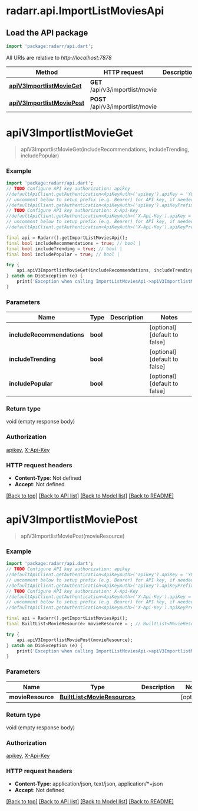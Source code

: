 # radarr.api.ImportListMoviesApi

## Load the API package
```dart
import 'package:radarr/api.dart';
```

All URIs are relative to *http://localhost:7878*

Method | HTTP request | Description
------------- | ------------- | -------------
[**apiV3ImportlistMovieGet**](ImportListMoviesApi.md#apiv3importlistmovieget) | **GET** /api/v3/importlist/movie | 
[**apiV3ImportlistMoviePost**](ImportListMoviesApi.md#apiv3importlistmoviepost) | **POST** /api/v3/importlist/movie | 


# **apiV3ImportlistMovieGet**
> apiV3ImportlistMovieGet(includeRecommendations, includeTrending, includePopular)



### Example
```dart
import 'package:radarr/api.dart';
// TODO Configure API key authorization: apikey
//defaultApiClient.getAuthentication<ApiKeyAuth>('apikey').apiKey = 'YOUR_API_KEY';
// uncomment below to setup prefix (e.g. Bearer) for API key, if needed
//defaultApiClient.getAuthentication<ApiKeyAuth>('apikey').apiKeyPrefix = 'Bearer';
// TODO Configure API key authorization: X-Api-Key
//defaultApiClient.getAuthentication<ApiKeyAuth>('X-Api-Key').apiKey = 'YOUR_API_KEY';
// uncomment below to setup prefix (e.g. Bearer) for API key, if needed
//defaultApiClient.getAuthentication<ApiKeyAuth>('X-Api-Key').apiKeyPrefix = 'Bearer';

final api = Radarr().getImportListMoviesApi();
final bool includeRecommendations = true; // bool | 
final bool includeTrending = true; // bool | 
final bool includePopular = true; // bool | 

try {
    api.apiV3ImportlistMovieGet(includeRecommendations, includeTrending, includePopular);
} catch on DioException (e) {
    print('Exception when calling ImportListMoviesApi->apiV3ImportlistMovieGet: $e\n');
}
```

### Parameters

Name | Type | Description  | Notes
------------- | ------------- | ------------- | -------------
 **includeRecommendations** | **bool**|  | [optional] [default to false]
 **includeTrending** | **bool**|  | [optional] [default to false]
 **includePopular** | **bool**|  | [optional] [default to false]

### Return type

void (empty response body)

### Authorization

[apikey](../README.md#apikey), [X-Api-Key](../README.md#X-Api-Key)

### HTTP request headers

 - **Content-Type**: Not defined
 - **Accept**: Not defined

[[Back to top]](#) [[Back to API list]](../README.md#documentation-for-api-endpoints) [[Back to Model list]](../README.md#documentation-for-models) [[Back to README]](../README.md)

# **apiV3ImportlistMoviePost**
> apiV3ImportlistMoviePost(movieResource)



### Example
```dart
import 'package:radarr/api.dart';
// TODO Configure API key authorization: apikey
//defaultApiClient.getAuthentication<ApiKeyAuth>('apikey').apiKey = 'YOUR_API_KEY';
// uncomment below to setup prefix (e.g. Bearer) for API key, if needed
//defaultApiClient.getAuthentication<ApiKeyAuth>('apikey').apiKeyPrefix = 'Bearer';
// TODO Configure API key authorization: X-Api-Key
//defaultApiClient.getAuthentication<ApiKeyAuth>('X-Api-Key').apiKey = 'YOUR_API_KEY';
// uncomment below to setup prefix (e.g. Bearer) for API key, if needed
//defaultApiClient.getAuthentication<ApiKeyAuth>('X-Api-Key').apiKeyPrefix = 'Bearer';

final api = Radarr().getImportListMoviesApi();
final BuiltList<MovieResource> movieResource = ; // BuiltList<MovieResource> | 

try {
    api.apiV3ImportlistMoviePost(movieResource);
} catch on DioException (e) {
    print('Exception when calling ImportListMoviesApi->apiV3ImportlistMoviePost: $e\n');
}
```

### Parameters

Name | Type | Description  | Notes
------------- | ------------- | ------------- | -------------
 **movieResource** | [**BuiltList&lt;MovieResource&gt;**](MovieResource.md)|  | [optional] 

### Return type

void (empty response body)

### Authorization

[apikey](../README.md#apikey), [X-Api-Key](../README.md#X-Api-Key)

### HTTP request headers

 - **Content-Type**: application/json, text/json, application/*+json
 - **Accept**: Not defined

[[Back to top]](#) [[Back to API list]](../README.md#documentation-for-api-endpoints) [[Back to Model list]](../README.md#documentation-for-models) [[Back to README]](../README.md)

